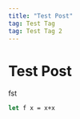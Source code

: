 ```yaml
---
title: "Test Post"
tag: Test Tag
tag: Test Tag 2
---
```


# Test Post
fst

```ocaml
let f x = x+x
```